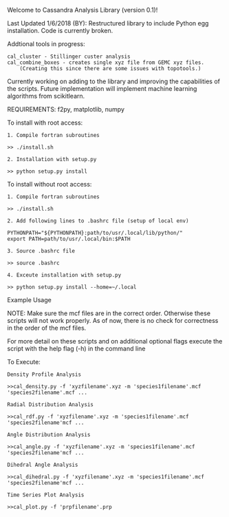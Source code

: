 <!---
==============================================================
   ____    _    ____ ____    _    _   _ ____  ____      _    
  / ___|  / \  / ___/ ___|  / \  | \ | |  _ \|  _ \    / \   
 | |     / _ \ \___ \___ \ / _ \ |  \| | | | | |_) |  / _ \  
 | |___ / ___ \ ___) |__) / ___ \| |\  | |_| |  _ <  / ___ \ 
  \____/_/   \_\____/____/_/   \_\_| \_|____/|_| \_\/_/   \_\
    / \   _ __   __ _| |_   _ ___(_)___                      
   / _ \ | '_ \ / _` | | | | / __| / __|                     
  / ___ \| | | | (_| | | |_| \__ \ \__ \                     
 /_/   \_\_| |_|\__,_|_|\__, |___/_|___/                     
 | |   (_) |__  _ __ __ |___/_ _   _                         
 | |   | | '_ \| '__/ _` | '__| | | |                        
 | |___| | |_) | | | (_| | |  | |_| |                        
 |_____|_|_.__/|_|  \__,_|_|   \__, |                        
                               |___/             
==============================================================
-->
Welcome to Cassandra Analysis Library (version 0.1)!

Last Updated 1/6/2018 (BY): Restructured library to include Python egg installation. Code is currently broken.

Addtional tools in progress:

	cal_cluster - Stillinger custer analysis
	cal_combine_boxes - creates single xyz file from GEMC xyz files. 
		(Creating this since there are some issues with topotools.)

Currently working on adding to the library and improving the capabilities of the scripts.
Future implementation will implement machine learning algorithms from scikitlearn.

REQUIREMENTS: f2py, matplotlib, numpy


To install with root access:

	1. Compile fortran subroutines

	>> ./install.sh

	2. Installation with setup.py

	>> python setup.py install

To install without root access:

	1. Compile fortran subroutines

	>> ./install.sh

	2. Add following lines to .bashrc file (setup of local env)

	PYTHONPATH="${PYTHONPATH}:path/to/usr/.local/lib/python/"
	export PATH=path/to/usr/.local/bin:$PATH

	3. Source .bashrc file

	>> source .bashrc

	4. Exceute installation with setup.py

	>> python setup.py install --home=~/.local


Example Usage

NOTE: Make sure the mcf files are in the correct order. Otherwise these scripts will not
work properly. As of now, there is no check for correctness in the order of the mcf files.

For more detail on these scripts and on additional optional flags execute the script with the
help flag (-h) in the command line


To Execute:

	Density Profile Analysis

	>>cal_density.py -f 'xyzfilename'.xyz -m 'species1filename'.mcf 'species2filename'.mcf ... 

	Radial Distribution Analysis

	>>cal_rdf.py -f 'xyzfilename'.xyz -m 'species1filename'.mcf 'species2filename'mcf ...

	Angle Distribution Analysis

	>>cal_angle.py -f 'xyzfilename'.xyz -m 'species1filename'.mcf 'species2filename'mcf ...
	
	Dihedral Angle Analysis

	>>cal_dihedral.py -f 'xyzfilename'.xyz -m 'species1filename'.mcf 'species2filename'mcf ...

	Time Series Plot Analysis

	>>cal_plot.py -f 'prpfilename'.prp

